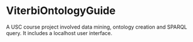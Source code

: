 # ViterbiOntologyGuide
A USC course project involved data mining, ontology creation and SPARQL query. It includes a localhost user interface.
